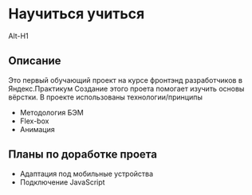 # Научиться учиться
Alt-H1
## Описание
Это первый обучающий проект на курсе фронтэнд разработчиков в Яндекс.Практикум  Создание этого проета помогает изучить основы вёрстки.  В проекте использованы технологии/принципы
* Методология БЭМ
* Flex-box
* Анимация
## Планы по доработке проета
* Адаптация под мобильные устройства
* Подключение JavaScript
